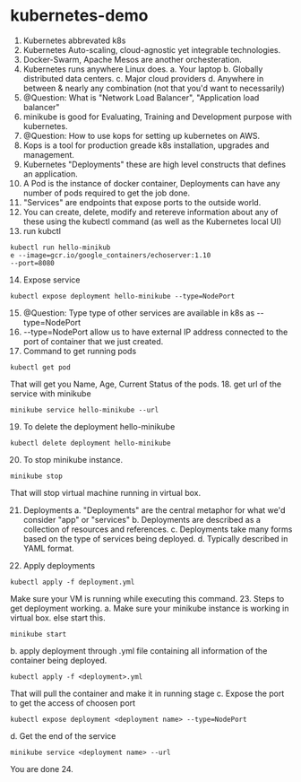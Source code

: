 # kubernetes-demo

1. Kubernetes abbrevated k8s
2. Kubernetes Auto-scaling, cloud-agnostic yet integrable technologies.
3. Docker-Swarm, Apache Mesos are another orchesteration.
4. Kubernetes runs anywhere Linux does.
  a. Your laptop
  b. Globally distributed data centers.
  c. Major cloud providers
  d. Anywhere in between & nearly any combination (not that you'd want to necessarily)
5. @Question: What is "Network Load Balancer", "Application load balancer"
6. minikube is good for Evaluating, Training and Development purpose with kubernetes.
7. @Question: How to use kops for setting up kubernetes on AWS.
8. Kops is a tool for production greade k8s installation, upgrades and management.
9. Kubernetes "Deployments" these are high level constructs that defines an application. 
10. A Pod is the instance of docker container, Deployments can have any number of pods required to get the job done. 
11. "Services" are endpoints that expose ports to the outside world.
12. You can create, delete, modify and retereve information about any of these using the kubectl command (as well as the Kubernetes local UI)
13. run kubctl
```
kubectl run hello-minikub
e --image=gcr.io/google_containers/echoserver:1.10
--port=8080
```
14. Expose service
```
kubectl expose deployment hello-minikube --type=NodePort
```
15. @Question: Type type of other services are available in k8s as --type=NodePort
16. --type=NodePort allow us to have external IP address connected to the port of container that we just created.
17. Command to get running pods
```
kubectl get pod
```
That will get you Name, Age, Current Status of the pods.
18. get url of the service with minikube
```
minikube service hello-minikube --url
```
19. To delete the deployment hello-minikube
```
kubectl delete deployment hello-minikube
```
20. To stop minikube instance.
```
minikube stop
```
That will stop virtual machine running in virtual box.

21. Deployments
  a. "Deployments" are the central metaphor for what we'd consider "app" or "services"
  b. Deployments are described as a collection of resources and references.
  c. Deployments take many forms based on the type of services being deployed. 
  d. Typically described in YAML format.

22. Apply deployments
```
kubectl apply -f deployment.yml
```
Make sure your VM is running while executing this command.
23. Steps to get deployment working.
  a. Make sure your minikube instance is working in virtual box. else start this.
  ```
  minikube start
  ```
  b. apply deployment through <deployment>.yml file containing all information of the container being deployed.
  ```
  kubectl apply -f <deployment>.yml
  ```
  That will pull the container and make it in running stage
  c. Expose the port to get the access of choosen port
  ```
  kubectl expose deployment <deployment name> --type=NodePort
  ```
  d. Get the end of the service
  ```
  minikube service <deployment name> --url
  ```
  You are done
24. 
